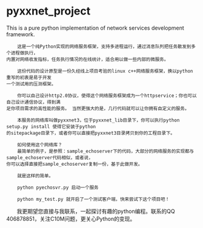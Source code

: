 # pyxxnet_project
This is a pure python implementation of network services development framework.

        这是一个纯Python实现的网络服务框架，支持多进程运行，通过消息队列把任务散发到多个进程做执行，
    内置对网络收发指标，任务执行情况的在线统计，适合用以做一些内部的微服务。
    
        这份代码的设计原型是一份久经线上项目考验的linux c++网络服务框架，换以python重写的初衷是易于开发
    一个测试用的压测框架。    

        你可以自己设计http2.0协议，使得这个网络服务框架成为一个httpservice；你也可以自己设计通信协议，得到满
    足你项目需求的高性能的服务。 当然更强大的是，几行代码就可以让你拥有自定义的服务。

        本服务的网络库叫做pyxxnet3，位于pyxxnet_lib目录下，你可以执行python setup.py install 使得它安装于python
    的sitepackage目录下，或者你可以直接把pyxxnet3目录拷贝到你的工程目录下。

        如何使用这个网络库？
        最简单的例子，是参照：sample_echoserver下的代码，大部分的网络服务的实现都与sample_echoserver代码相似，或者说，
    你可以选择直接把sample_echoserver复制一份，基于此做开发。

        就是这样的简单。

        python pyechosvr.py 启动一个服务

        python my_test.py 就开启了一个测试客户端，快来尝试下这个项目吧！

        我更期望您直接与我联系，一起探讨有趣的python编程。联系的QQ 406878851，关注C10M问题，更关心Python的变现。







